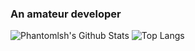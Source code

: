 ### An amateur developer

<div>
  <img alt="Phantomlsh's Github Stats" src="https://github-readme-stats.vercel.app/api?username=phantomlsh&show_icons=true">
  <img alt="Top Langs" src="https://github-readme-stats.vercel.app/api/top-langs/?username=phantomlsh&layout=compact">
</div>
